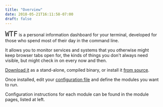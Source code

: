 ```yaml
---
title: "Overview"
date: 2018-05-21T16:11:58-07:00
draft: false
---
```


<span style="font-family: monospace; font-size: 1.6em;">WTF</span> is a personal information dashboard for your terminal, developed for those who spend most of their day in the command line.

It allows you to monitor services and systems that you otherwise might
keep browser tabs open for, the kinds of things you don't always need
visible, but might check in on every now and then.

<a href="https://github.com/senorprogrammer/wtf/releases">Download it</a> as a stand-alone, compiled binary, or install it <a href="https://github.com/senorprogrammer/wtf">from source</a>.

Once installed, edit your <a
href="/posts/configuration/">configuration file</a> and define the
modules you want to run.

Configuration instructions for each module can be found in the module
pages, listed at left.
